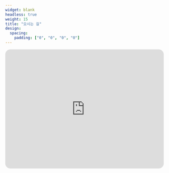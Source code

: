 ```yaml
---
widget: blank
headless: true
weight: 15
title: "오시는 길"
design:
  spacing:
    padding: ["0", "0", "0", "0"]
---
```



<div style="border-radius:16px; overflow:hidden">
  <iframe
    src="https://www.google.com/maps/embed?pb=YOUR_EMBED_CODE" 
    width="100%"
    height="380"
    style="border:0;"
    allowfullscreen=""
    loading="lazy"
    referrerpolicy="no-referrer-when-downgrade">
  </iframe>
</div>

